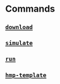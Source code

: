 # Commands

## [`download`](download.md) 

## [`simulate`](simulate.md)

## [`run`](run.md)

## [`hmp-template`](hmp-template.md)